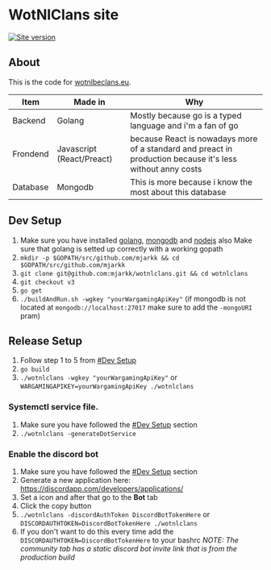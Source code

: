 # WotNlClans site
[![Site version](https://img.shields.io/badge/Site%20version-V3-blue.svg)](https://wotnlclans.unknownclouds.com/)

## About
This is the code for [wotnlbeclans.eu](https://wotnlbeclans.eu/).  

| Item | Made in | Why |
|---|---|---|
| Backend | Golang | Mostly because go is a typed language and i'm a fan of go |
| Frondend | Javascript (React/Preact) | because React is nowadays more of a standard and preact in production because it's less without anny costs  |
| Database | Mongodb | This is more because i know the most about this database |

## Dev Setup
1. Make sure you have installed [golang](https://golang.org/doc/install), [mongodb](https://docs.mongodb.com/manual/installation/) and [nodejs](https://nodejs.org/en/) also Make sure that golang is setted up correctly with a working gopath
2. `mkdir -p $GOPATH/src/github.com/mjarkk && cd $GOPATH/src/github.com/mjarkk`
3. `git clone git@github.com:mjarkk/wotnlclans.git && cd wotnlclans`
4. `git checkout v3`
5. `go get`
6. `./buildAndRun.sh -wgkey "yourWargamingApiKey"` (if mongodb is not located at `mongodb://localhost:27017` make sure to add the `-mongoURI` pram)

## Release Setup
1. Follow step 1 to 5 from [#Dev Setup](#Dev%20Setup)
2. `go build`
3. `./wotnlclans -wgkey "yourWargamingApiKey"` or `WARGAMINGAPIKEY=yourWargamingApiKey ./wotnlclans`

### Systemctl service file.
1. Make sure you have followed the [#Dev Setup](#Release%20Setup) section
2. `./wotnlclans -generateDotService`

### Enable the discord bot
1. Make sure you have followed the [#Dev Setup](#Release%20Setup) section
2. Generate a new application here: https://discordapp.com/developers/applications/
3. Set a icon and after that go to the **Bot** tab
4. Click the copy button
5. `./wotnlclans -discordAuthToken DiscordBotTokenHere` or `DISCORDAUTHTOKEN=DiscordBotTokenHere ./wotnlclans`
6. If you don't want to do this every time add the `DISCORDAUTHTOKEN=DiscordBotTokenHere` to your bashrc
*NOTE: The community tab has a static discord bot invite link that is from the production build*

